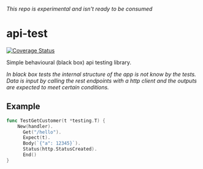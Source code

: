 *This repo is experimental and isn't ready to be consumed*

# api-test

[![Coverage Status](https://coveralls.io/repos/github/steinfletcher/api-test/badge.svg?branch=master)](https://coveralls.io/github/steinfletcher/api-test?branch=master)

Simple behavioural (black box) api testing library. 

_In black box tests the internal structure of the app is not know by the tests. Data is input by calling the rest endpoints with a http client and the outputs are expected to meet certain conditions._

## Example

```go
func TestGetCustomer(t *testing.T) {
    New(handler).
      Get("/hello").
      Expect(t).
      Body(`{"a": 12345}`).
      Status(http.StatusCreated).
      End()
}
```
